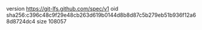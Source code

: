 version https://git-lfs.github.com/spec/v1
oid sha256:c396c48c9f29e48cb263d619b0144d8b8d87c5b279eb51b936f12a68d8724dc4
size 108057
